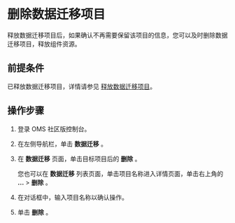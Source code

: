 删除数据迁移项目 
=============================

释放数据迁移项目后，如果确认不再需要保留该项目的信息，您可以及时删除数据迁移项目，释放组件资源。

前提条件 
-------------------------

已释放数据迁移项目，详情请参见 [释放数据迁移项目](/zh-CN/5.data-migration/4.manage-data-migration-projects/4.release-a-data-migration-project.md)。

操作步骤 
-------------------------

1. 登录 OMS 社区版控制台。

   

2. 在左侧导航栏，单击 **数据迁移** 。

   

3. 在 **数据迁移** 页面，单击目标项目后的 **删除** 。

   您也可以在 **数据迁移** 列表页面，单击项目名称进入详情页面，单击右上角的 **...** \> **删除** 。
   

4. 在对话框中，输入项目名称以确认操作。

   

5. 单击 **删除** 。

   



